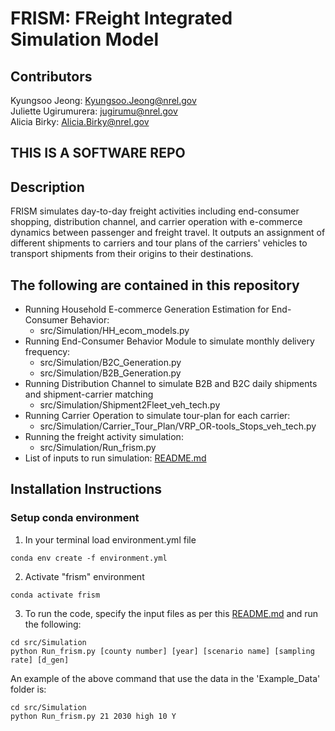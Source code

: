 # FRISM: FReight Integrated Simulation Model
## Contributors
Kyungsoo Jeong: <Kyungsoo.Jeong@nrel.gov>
<br>
Juliette Ugirumurera: <jugirumu@nrel.gov>
<br>
Alicia Birky: <Alicia.Birky@nrel.gov>
<br>

## THIS IS A SOFTWARE REPO

## Description
FRISM simulates day-to-day freight activities including end-consumer shopping, distribution channel, and carrier operation with e-commerce dynamics between passenger and freight travel. It outputs an assignment of different shipments to carriers and tour plans of the carriers' vehicles to transport shipments from their origins to their destinations.

## The following are contained in this repository
- Running Household E-commerce Generation Estimation for End-Consumer Behavior:
    *   src/Simulation/HH_ecom_models.py
- Running End-Consumer Behavior Module to simulate monthly delivery frequency:
    *   src/Simulation/B2C_Generation.py
    *   src/Simulation/B2B_Generation.py
- Running Distribution Channel to simulate B2B and B2C daily shipments and shipment-carrier matching
    *   src/Simulation/Shipment2Fleet_veh_tech.py
- Running Carrier Operation to simulate tour-plan for each carrier:
    *   src/Simulation/Carrier_Tour_Plan/VRP_OR-tools_Stops_veh_tech.py
- Running the freight activity simulation:
    *   src/Simulation/Run_frism.py
- List of inputs to run simulation: [README.md](https://github.com/NREL/FRISM/tree/open-source/src#readme)

## Installation Instructions
### Setup conda environment
1. In your terminal load  environment.yml file
```linux
conda env create -f environment.yml
```
2. Activate "frism" environment
```linux
conda activate frism
```
3. To run the code, specify the input files as per this [README.md](https://github.com/NREL/FRISM/tree/open-source/src#readme) and run the following:
```linux
cd src/Simulation
python Run_frism.py [county number] [year] [scenario name] [sampling rate] [d_gen]
```
An example of the above command that use the data in the 'Example_Data' folder is:
```linux
cd src/Simulation
python Run_frism.py 21 2030 high 10 Y
```
